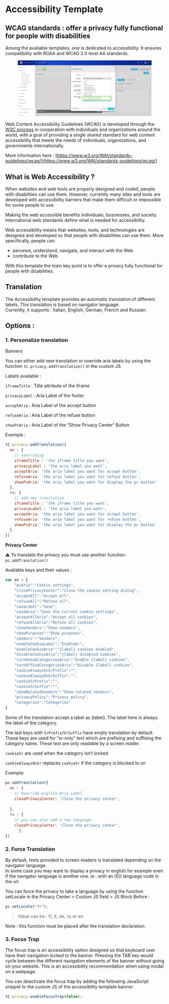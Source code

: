 # Accessibility Template

## WCAG standards : offer a privacy fully functional for people with disabilities



Among the available templates, one is dedicated to accessibility. It ensures compatibility with RGAA and WCAG 2.0 level AA standards.

<figure><img src="../../../../../.gitbook/assets/image (4) (6).png" alt=""><figcaption></figcaption></figure>

Web Content Accessibility Guidelines (WCAG) is developed through the [W3C process](https://www.w3.org/WAI/standards-guidelines/w3c-process/) in cooperation with individuals and organizations around the world, with a goal of providing a single shared standard for web content accessibility that meets the needs of individuals, organizations, and governments internationally.

More information here : [https://www.w3.org/WAI/standards-guidelines/wcag/](https://www.w3.org/WAI/standards-guidelines/wcag/)

## **What is Web Accessibility ?**

When websites and web tools are properly designed and coded, people with disabilities can use them. However, currently many sites and tools are developed with accessibility barriers that make them difficult or impossible for some people to use.

Making the web accessible benefits individuals, businesses, and society. International web standards define what is needed for accessibility.

Web accessibility means that websites, tools, and technologies are designed and developed so that people with disabilities can use them. More specifically, people can:

* perceive, understand, navigate, and interact with the Web
* contribute to the Web

With this template the main key point is to offer a privacy fully functional for people with disabilities.

## Translation

The Accessibility template provides an automatic translation of different labels. This translation is based on navigator language.\
Currently, it supports : Italian, English, German, French and Russian.

## Options :

### 1. Personalize translation

Banners

You can either add new translation or override aria labels by using the function `tC.privacy.addTranslation()` in the custom JS.

Labels available :

`iframeTitle` : Title attribute of the iframe

`privacyLabel` : Aria Label of the footer

`acceptAria` : Aria Label of the accept button

`refuseAria` : Aria Label of the refuse button

`showPcAria` : Aria Label of the “Show Privacy Center“ Button

Exemple :

```javascript
tC.privacy.addTranslation({
  en : {
    // overriding
    iframeTitle : 'the iframe title you want',
    privacyLabel : 'the aria label you want',
    acceptAria: 'the aria label you want for accept button',
    refuseAria: 'the aria label you want for refuse button',
    showPcAria: 'the aria label you want for display the pc button'
  },
  ru: {
    // add new translation
    iframeTitle : 'the iframe title you want',
    privacyLabel : 'the aria label you want',
    acceptAria: 'the aria label you want for accept button',
    refuseAria: 'the aria label you want for refuse button',
    showPcAria: 'the aria label you want for display the pc button'
  }
})
```

**Privacy Center**

**⚠️** To translate the privacy you must use another function: `pc.addTranslation()`

Available keys and their values :

```javascript
var en = {
    "pcAria":"Cookie settings",
    "closePrivacyCenter":"Close the cookie setting dialog",
    "acceptAll":"Accept all",
    "refuseAll":"Refuse all",
    "saveLabel":"Save",
    "saveAria":"Save the current cookie settings",
    "acceptAllAria":"Accept all cookies",
    "refuseAllAria":"Refuse all cookies",
    "showVendors":"Show vendors",
    "showPurposes":"Show purposes",
    "vendors":"Vendors",
    "enableCookieLabel":"Enabled:",
    "enableCookieAria":"{label} cookies enabled",
    "disableCookieAria":"{label} disabled cookies",
    "turnOnSubCategoriesAria":"Enable {label} cookies",
    "turnOffSubCategoriesAria":"Disable {label} cookies",
    "cookieAlwaysOnSrPrefix":"",
    "cookieAlwaysOnSrSuffix":"",
    "cookieSrPrefix":"",
    "cookieSrSuffix":"",
    "showRelatedVendors":"Show related vendors",
    "privacyPolicy":"Privacy policy",
    "categories":"Categories"
}
```

Some of the translation accept a label as {label}. The label here is always the label of the category.

The last keys with `SrPrefix`/`SrSuffix` have empty translation by default. These keys are used for “sr-only” text which are prefixing and suffixing the category name. These text are only readable by a screen reader.

`cookieSr` are used when the category isn’t locked

`cookieAlwaysOnSr` replaces `cookieSr` if the category is blocked to on

Example:&#x20;

```javascript
pc.addTranslation({
  en : {
    // Override english Aria Label
    closePrivacyCenter: 'Close the privacy center', 

  },
  ru : {
    // you can also add a new language
    closePrivacyCenter: 'Close the privacy center',
      },
})
```

### 2. Force Translation

By default, texts provided to screen readers is translated depending on the navigator language.\
In some case you may want to display a privacy in english for example even if the navigator language is another one. ie : with an ISO language code in the url

You can force the privacy to take a language by using the function setLocale in the Privacy Center > Custom JS field > JS Block Before :

```javascript
pc.setLocale("fr");
```

> Value can be : fr, it, de, ru or en

Note : this function must be placed after the translation declaration.

### 3. Focus Trap

The focus trap is an accessibility option designed so that keyboard user have their navigation locked to the banner. Pressing the TAB key would cycle between the different navigation elements of the banner without going on your website. This is an accessibility recommendation when using modal on a webpage.

You can deactivate the focus trap by adding the following JavaScript snippet to the custom JS of the accessibility template banner:

```javascript
tC.privacy.enableFocusTrap(false);
```


